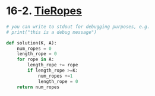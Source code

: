 # 16-2. [TieRopes](https://app.codility.com/programmers/lessons/16-greedy_algorithms/tie_ropes/)

```python
# you can write to stdout for debugging purposes, e.g.
# print("this is a debug message")

def solution(K, A):
    num_ropes = 0
    length_rope = 0
    for rope in A:
        length_rope += rope
        if length_rope >=K:
            num_ropes +=1
            length_rope = 0
    return num_ropes


```

